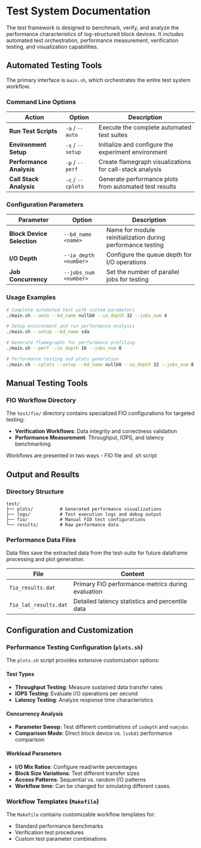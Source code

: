 # Test System Documentation

The test framework is designed to benchmark, verify, and analyze the performance characteristics of log-structured block devices. It includes automated test orchestration, performance measurement, verification testing, and visualization capabilities.

## Automated Testing Tools

The primary interface is `main.sh`, which orchestrates the entire test system workflow.

### Command Line Options

| Action | Option | Description |
|--------|--------|-------------|
| **Run Test Scripts** | `-a` / `--auto` | Execute the complete automated test suites |
| **Environment Setup** | `-s` / `--setup` | Initialize and configure the experiment environment |
| **Performance Analysis** | `-p` / `--perf` | Create flamegraph visualizations for call-stack analysis |
| **Call Stack Analysis** | `-c` / `--cplots` | Generate performance plots from automated test results |

### Configuration Parameters

| Parameter | Option | Description |
|-----------|--------|-------------|
| **Block Device Selection** | `--bd_name <name>` | Name for module reinitialization during performance testing |
| **I/O Depth** | `--io_depth <number>` | Configure the queue depth for I/O operations |
| **Job Concurrency** | `--jobs_num <number>` | Set the number of parallel jobs for testing |

### Usage Examples

```bash
# Complete automated test with custom parameters
./main.sh --auto --bd_name nullb0 --io_depth 32 --jobs_num 4

# Setup environment and run performance analysis
./main.sh --setup --bd_name sda

# Generate flamegraphs for performance profiling
./main.sh --perf --io_depth 16 --jobs_num 8

# Performance testing and plots generation
./main.sh --cplots --setup --bd_name nullb0 --io_depth 32 --jobs_num 8

```

## Manual Testing Tools

### FIO Workflow Directory

The `test/fio/` directory contains specialized FIO configurations for targeted testing:

- **Verification Workflows**: Data integrity and correctness validation
- **Performance Measurement**: Throughput, IOPS, and latency benchmarking

Workflows are presented in two ways - FIO file and .sh script

## Output and Results

### Directory Structure

```
test/
├── plots/          # Generated performance visualizations
├── logs/           # Test execution logs and debug output
├── fio/            # Manual FIO test configurations
└── results/        # Raw performance data
```

### Performance Data Files
Data files save the extracted data from the test-suite for future dataframe processing and plot generation.

| File | Content |
|------|---------|
| `fio_results.dat` | Primary FIO performance metrics during evaluation |
| `fio_lat_results.dat` | Detailed latency statistics and percentile data |

## Configuration and Customization

### Performance Testing Configuration (`plots.sh`)

The `plots.sh` script provides extensive customization options:

#### Test Types
- **Throughput Testing**: Measure sustained data transfer rates
- **IOPS Testing**: Evaluate I/O operations per second
- **Latency Testing**: Analyze response time characteristics

#### Concurrency Analysis
- **Parameter Sweep**: Test different combinations of `iodepth` and `numjobs`
- **Comparison Mode**: Direct block device vs. `lsvbd1` performance comparison

#### Workload Parameters
- **I/O Mix Ratios**: Configure read/write percentages
- **Block Size Variations**: Test different transfer sizes
- **Access Patterns**: Sequential vs. random I/O patterns
- **Workflow time**: Can be changed for simulating different cases.

### Workflow Templates (`Makefile`)

The `Makefile` contains customizable workflow templates for:
- Standard performance benchmarks
- Verification test procedures
- Custom test parameter combinations

